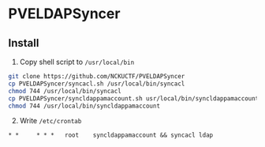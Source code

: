 # PVELDAPSyncer

## Install
1. Copy shell script to `/usr/local/bin`
```bash
git clone https://github.com/NCKUCTF/PVELDAPSyncer
cp PVELDAPSyncer/syncacl.sh /usr/local/bin/syncacl
chmod 744 /usr/local/bin/syncacl
cp PVELDAPSyncer/syncldappamaccount.sh usr/local/bin/syncldappamaccount
chmod 744 /usr/local/bin/syncldappamaccount
```

2. Write `/etc/crontab`
```
* *     * * *   root    syncldappamaccount && syncacl ldap
```

